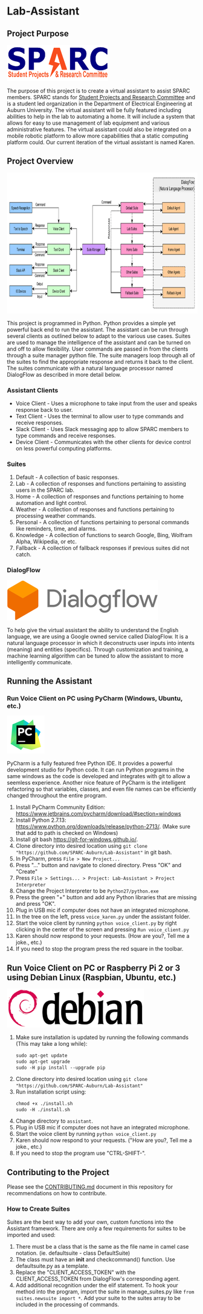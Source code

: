 # Lab-Assistant

## Project Purpose
<img src="documentation/sparc_logo.png" height = "96" width = "267" alt="Project Diagram"></img>

The purpose of this project is to create a virtual assistant to assist SPARC members.  SPARC stands for <a href = "http://sparc-auburn.github.io/">Student Projects and Research Committee</a> and is a student led organization in the Department of Electrical Engineering at Auburn University.  The virtual assistant will be fully featured including abilities to help in the lab to automating a home. It will include a system that allows for easy to use management of lab equipment and various administrative features.  The virtual assistant could also be integrated on a mobile robotic platform to allow more capabilities that a static computing platform could.  Our current iteration of the virtual assistant is named Karen.
## Project Overview
<img src="documentation/Overall-Assistant-Diagram.png" height = "372" width = "1000" alt="Project Diagram"></img>

This project is programmed in Python.  Python provides a simple yet powerful back end to run the assistant.  The assistant can be run through several clients as outlined below to adapt to the various use cases.  Suites are used to manage the intelligence of the assistant and can be turned on and off to allow flexibility.  User commands are passed in from the clients through a suite manager python file.  The suite managers loop through all of the suites to find the appropriate response and returns it back to the client.  The suites communicate with a natural language processor named DialogFlow as described in more detail below.
### Assistant Clients
* Voice Client - Uses a microphone to take input from the user and speaks response back to user.
* Text Client - Uses the terminal to allow user to type commands and receive responses.
* Slack Client - Uses Slack messaging app to allow SPARC members to type commands and receive responses.
* Device Client - Communicates with the other clients for device control on less powerful computing platforms.
### Suites
1. Default - A collection of basic responses.
1. Lab - A collection of responses and functions pertaining to assisting users in the SPARC lab.
1. Home - A collection of responses and functions pertaining to home automation and light control.
1. Weather - A collection of responses and functions pertaining to processing weather commands.
1. Personal - A collection of functions pertaining to personal commands like reminders, time, and alarms.
1. Knowledge - A collection of functions to search Google, Bing, Wolfram Alpha, Wikipedia, or etc.
1. Fallback - A collection of fallback responses if previous suites did not catch.
### DialogFlow
<img src="documentation/dialogflow_logo.png" height = "106" width = "400" alt="Project Diagram"></img>

To help give the virtual assistant the ability to understand the English language, we are using a Google owned service called DialogFlow.  It is a natural language processor in which it deconstructs user inputs into intents (meaning) and entities (specifics).  Through customization and training, a machine learning algorithm can be tuned to allow the assistant to more intelligently communicate.
## Running the Assistant
### Run Voice Client on PC using PyCharm (Windows, Ubuntu, etc.)
<img src="documentation/pycharm_logo.png" height = "100" width = "100" alt="Project Diagram"></img>

PyCharm is a fully featured free Python IDE.  It provides a powerful development studio for Python code.  It can run Python programs in the same windows as the code is developed and integrates with git to allow a seemless experience.  Another nice feature of PyCharm is the intelligent refactoring so that variables, classes, and even file names can be efficiently changed throughout the entire program.
1. Install PyCharm Community Edition: https://www.jetbrains.com/pycharm/download/#section=windows
1. Install Python 2.7.13: https://www.python.org/downloads/release/python-2713/.  (Make sure that add to path is checked on Windows)
1. Install git bash https://git-for-windows.github.io/.
1. Clone directory into desired location using `git clone "https://github.com/SPARC-Auburn/Lab-Assistant"` in git bash.
1. In PyCharm, press `File > New Project...`
1. Press "..." button and navigate to cloned directory. Press "OK" and "Create"
1. Press `File > Settings... > Project: Lab-Assistant > Project Interpreter`
1. Change the Project Interpreter to be `Python27/python.exe`
1. Press the green "+" button and add any Python libraries that are missing and press "OK".
1. Plug in USB mic if computer does not have an integrated microphone.
1. In the tree on the left, press `voice_karen.py` under the assistant folder.
1. Start the voice client by running `python voice_client.py` by right clicking in the center of the screen and pressing `Run voice_client.py`
1. Karen should now respond to your requests. (How are you?, Tell me a joke., etc.)
1. If you need to stop the program press the red square in the toolbar.

## Run Voice Client on PC or Raspberry Pi 2 or 3 using Debian Linux (Raspbian, Ubuntu, etc.)
<img src="documentation/debian_logo.png" height = "103" width = "363" alt="Project Diagram"></img>

1. Make sure installation is updated by running the following commands (This may take a long while):
    ```
    sudo apt-get update
    sudo apt-get upgrade
    sudo -H pip install --upgrade pip
    ```
1. Clone directory into desired location using `git clone "https://github.com/SPARC-Auburn/Lab-Assistant"`
1. Run installation script using:
    ```
    chmod +x ./install.sh
    sudo -H ./install.sh
    ```
1. Change directory to `assistant`.
1. Plug in USB mic if computer does not have an integrated microphone.
1. Start the voice client by running `python voice_client.py`
1. Karen should now respond to your requests. ("How are you?, Tell me a joke., etc.)
1. If you need to stop the program use "CTRL-SHIFT-\".

## Contributing to the Project
Please see the <a href="CONTRIBUTING.md">CONTRIBUTING.md</a> document in this repository for recommendations on how to contribute.
### How to Create Suites
Suites are the best way to add your own, custom functions into the Assistant framework.  There are only a few requirements for suites to be imported and used:
1. There must be a class that is the same as the file name in camel case notation. (ie. defaultsuite - class DefaultSuite)
1. The class must have an __init__ and checkcommand() function.  Use defaultsuite.py as a template.
1. Replace the "CLIENT_ACCESS_TOKEN" with the CLIENT_ACCESS_TOKEN from DialogFlow's corresponding agent.
1. Add additional recognition under the elif statement.
To hook your method into the program, import the suite in manage_suites.py like `from suites.newsuite import *`.  Add your suite to the suites array to be included in the processing of commands.
